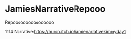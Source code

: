 # JamiesNarrativeRepooo
Repoooooooooooooooo

1114 Narrative:https://huron.itch.io/jamienarrativekimmyday1
